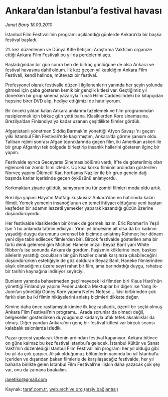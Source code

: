 # Ankara’dan İstanbul’a festival havası

*Janet Barış 18.03.2010*

<div class="yazi"><p>İstanbul Film Festivali’nin programı açıklandığı günlerde Ankara’da bir başka festival başladı.</p>
<p>21. kez düzenlenen ve Dünya Kitle İletişimi Araştırma Vakfı’nın organize ettiği Ankara Film Festivali bu yıl da perdelerini açtı.</p>
<p>Başladığından bir gün sonra ben de birkaç günlüğüne de olsa Ankara ve festival havasına dahil oldum. İlk kez geçen yıl katıldığım Ankara Film Festivali, kendi halinde, mütevazı bir festival.</p>
<p>Profesyonel olarak festivalle düzenli ilgilenenlerin yanında her şeyin yolunda gitmesi için çaba gösteren kemik bir gençlik kitlesi var. Geçtiğimiz yıl dönerken bir grup sinema yazarıyla Tunalı Hilmi Caddesi’ndeki bir kitapçıdan hepsine birer DVD alıp, hediye ettiğimizi de hatırlıyorum.</p>
<p>Bir önceki yıldan kalan Ankara anılarımı tazelemek ve film programından nasiplenmek için birkaç gün yetti bana. Klasiklerden Kore sinemasına, Brezilya’dan Finlandiya’ya kadar uzanan çeşitlilikte filmler gördük.</p>
<p>Afganistanlı yönetmen Siddiq Barmak’ın yönettiği Afyon Savaşı ’nı geçen yılki İstanbul Film Festivali’nde kaçırmıştım, Ankara’da görme şansım oldu. Taliban rejimi sonrası Afgan topraklarında geçen film, iki Amerikan askeri ile bir grup Afganlıyı tek bölgede birleştirip insanlık hallerini gösteren ilginç bir yapım.</p>
<p>Festivalde ayrıca Geceyarısı Sineması bölümü vardı, !f’te de gösterilmiş olan eğlenceli bir zombi filmi izledik. Üç kısa korku filminin ardından gösterilen Norveç yapımı Ölümcül Kar, hortlamış Naziler ile bir grup gencin dağ başında karlar içerisinde geçen öyküsünü anlatıyordu.</p>
<p>Korkmaktan ziyade güldük, sanıyorum bu tür zombi filmleri moda oldu artık.</p>
<p>Brezilya yapımı Hayatın Mutfağı kuşkusuz Ankara’dan en hatırımda kalan filmdi. Yemek yemenin insanoğlunun en temel ihtiyacı olduğunu yeni baştan keşfeden bir adamın lezzetli yemekler yaparak kazandığı gücün üzerine düşündürüyordu.</p>
<p>Her festivalde klasiklerden bir örnek de görmek lazım. Eric Rohmer’in Yeşil Işın ’ı bu anlamda tatmin ediciydi. Yirmi yıl öncesine ait olsa da bir kadının yaşadığı duygu durumunu evrensel bir biçimde anlatmış Rohmer; her dönem yeni diye tabir edilecek filmlerden biri. Birçok festivalde gösterilen ama bir türlü denk gelemediğim Michael Haneke imzalı Beyaz Bant yani White Ribbon’u ise sonunda Ankara’da gördüm. Faşizmin köklerine inen, baskıcı ailelerin yarattığı çocukların bir gün Naziler olarak karşınıza çıkabileceğini düşündürürken estetiğiyle de göz dolduran Beyaz Bant, Haneke filmlerinden alışık olmadığımız üzere seyri rahat bir film, ama barındırdığı duygu, rahatsız bir tarihin kaynağına indiriyor seyirciyi.</p>
<p>Bunların yanında bahsetmeden geçilmeyecek iki filmden biri Klaus Harö’nün yönettiği Finlandiya yapımı Peder Jakob’a Mektuplar bir diğeri ise Yang Ik-Joon’un yönettiği Güney Kore yapımı Nefes Nefese... İkisi birbirinden çok farklı olan bu iki filmin hikâyelerini anlatış biçimleri dikkate değer.</p>
<p>Kimine daha önce rastlamıştık kimine ilk kez rastladık, özenli bir seçki olmuş Ankara Film Festivali’nin programı... Arada sorunlar da olmadı değil, belgeseller gösterilirken duyduğumuz kadarıyla ufak tefek aksaklıklar da olmuş. Diğer yandan Ankara’nın genç bir festival kitlesi var birçok seansı kalabalık salonlarda izledik.</p>
<p>Pazar gecesi yapılacak törenin ardından festival kapanıyor. Ankara bitince on güne kalmaz bu kez festival İstanbul’a gelecek. İstanbul Kültür ve Sanat Vakfı’nın düzenlediği İstanbul Film Festivali’nin programı her yıl olduğu gibi bu yıl da çok çarpıcı. Alışık olduğumuz bölümlerin yanında bu yıl İstanbul’a içeriden ve dışarıdan bakan filmlerle de karşılaşacağız festivalde, her yıl baharla birlikte gelen İstanbul Film Festivali’ne ilişkin daha yazacak çok şey var, onu da zamana bırakalım.</p>
<p><a href="mailto:janetiko@gmail.com">janetiko@gmail.com</a></p>
</div>

Kaynak: [taraf.com.tr](http://www.taraf.com.tr:80/makale/10510.htm), [web.archive.org (arşiv bağlantısı)](http://web.archive.org/web/20100322224548/http://www.taraf.com.tr:80/makale/10510.htm)
